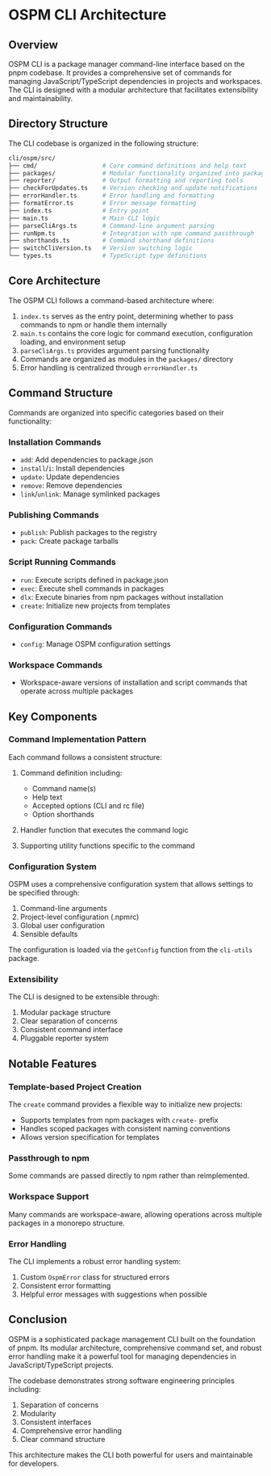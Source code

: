 # OSPM CLI Architecture

## Overview

OSPM CLI is a package manager command-line interface based on the pnpm codebase. It provides a comprehensive set of commands for managing JavaScript/TypeScript dependencies in projects and workspaces. The CLI is designed with a modular architecture that facilitates extensibility and maintainability.

## Directory Structure

The CLI codebase is organized in the following structure:

```bash
cli/ospm/src/
├── cmd/                  # Core command definitions and help text
├── packages/             # Modular functionality organized into packages
├── reporter/             # Output formatting and reporting tools
├── checkForUpdates.ts    # Version checking and update notifications
├── errorHandler.ts       # Error handling and formatting
├── formatError.ts        # Error message formatting
├── index.ts              # Entry point
├── main.ts               # Main CLI logic
├── parseCliArgs.ts       # Command-line argument parsing
├── runNpm.ts             # Integration with npm command passthrough
├── shorthands.ts         # Command shorthand definitions
├── switchCliVersion.ts   # Version switching logic
└── types.ts              # TypeScript type definitions
```

## Core Architecture

The OSPM CLI follows a command-based architecture where:

1. `index.ts` serves as the entry point, determining whether to pass commands to npm or handle them internally
2. `main.ts` contains the core logic for command execution, configuration loading, and environment setup
3. `parseCliArgs.ts` provides argument parsing functionality
4. Commands are organized as modules in the `packages/` directory
5. Error handling is centralized through `errorHandler.ts`

## Command Structure

Commands are organized into specific categories based on their functionality:

### Installation Commands

- `add`: Add dependencies to package.json
- `install`/`i`: Install dependencies
- `update`: Update dependencies
- `remove`: Remove dependencies
- `link`/`unlink`: Manage symlinked packages

### Publishing Commands

- `publish`: Publish packages to the registry
- `pack`: Create package tarballs

### Script Running Commands

- `run`: Execute scripts defined in package.json
- `exec`: Execute shell commands in packages
- `dlx`: Execute binaries from npm packages without installation
- `create`: Initialize new projects from templates

### Configuration Commands

- `config`: Manage OSPM configuration settings

### Workspace Commands

- Workspace-aware versions of installation and script commands that operate across multiple packages

## Key Components

### Command Implementation Pattern

Each command follows a consistent structure:

1. Command definition including:
   - Command name(s)
   - Help text
   - Accepted options (CLI and rc file)
   - Option shorthands

2. Handler function that executes the command logic

3. Supporting utility functions specific to the command

### Configuration System

OSPM uses a comprehensive configuration system that allows settings to be specified through:

1. Command-line arguments
2. Project-level configuration (.npmrc)
3. Global user configuration
4. Sensible defaults

The configuration is loaded via the `getConfig` function from the `cli-utils` package.

### Extensibility

The CLI is designed to be extensible through:

1. Modular package structure
2. Clear separation of concerns
3. Consistent command interface
4. Pluggable reporter system

## Notable Features

### Template-based Project Creation

The `create` command provides a flexible way to initialize new projects:

- Supports templates from npm packages with `create-` prefix
- Handles scoped packages with consistent naming conventions
- Allows version specification for templates

### Passthrough to npm

Some commands are passed directly to npm rather than reimplemented.

### Workspace Support

Many commands are workspace-aware, allowing operations across multiple packages in a monorepo structure.

### Error Handling

The CLI implements a robust error handling system:

1. Custom `OspmError` class for structured errors
2. Consistent error formatting
3. Helpful error messages with suggestions when possible

## Conclusion

OSPM is a sophisticated package management CLI built on the foundation of pnpm. Its modular architecture, comprehensive command set, and robust error handling make it a powerful tool for managing dependencies in JavaScript/TypeScript projects.

The codebase demonstrates strong software engineering principles including:

1. Separation of concerns
2. Modularity
3. Consistent interfaces
4. Comprehensive error handling
5. Clear command structure

This architecture makes the CLI both powerful for users and maintainable for developers.

